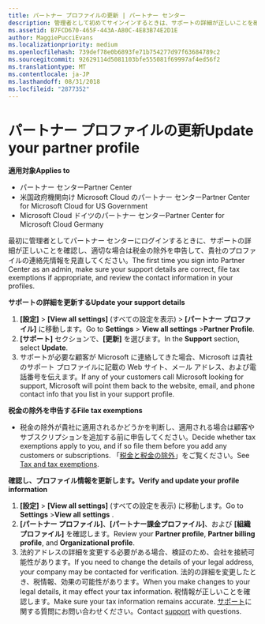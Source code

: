```yaml
---
title: パートナー プロファイルの更新 | パートナー センター
description: 管理者として初めてサインインするときは、サポートの詳細が正しいことを確認し、適宜、税金の除外を申告すると共に、貴社のプロファイルの連絡先情報を確認してください。
ms.assetid: B7FCD670-465F-443A-A80C-4E83B74E2D1E
author: MaggiePucciEvans
ms.localizationpriority: medium
ms.openlocfilehash: 739def78e0b6893fe71b754277d97f63684789c2
ms.sourcegitcommit: 92629114d5081103bfe555081f69997af4ed56f2
ms.translationtype: MT
ms.contentlocale: ja-JP
ms.lasthandoff: 08/31/2018
ms.locfileid: "2877352"
---
```

# <a name="update-your-partner-profile"></a><span data-ttu-id="30f6a-103">パートナー プロファイルの更新</span><span class="sxs-lookup"><span data-stu-id="30f6a-103">Update your partner profile</span></span>

**<span data-ttu-id="30f6a-104">適用対象</span><span class="sxs-lookup"><span data-stu-id="30f6a-104">Applies to</span></span>**

-  <span data-ttu-id="30f6a-105">パートナー センター</span><span class="sxs-lookup"><span data-stu-id="30f6a-105">Partner Center</span></span>
-  <span data-ttu-id="30f6a-106">米国政府機関向け Microsoft Cloud のパートナー センター</span><span class="sxs-lookup"><span data-stu-id="30f6a-106">Partner Center for Microsoft Cloud for US Government</span></span>
-  <span data-ttu-id="30f6a-107">Microsoft Cloud ドイツのパートナー センター</span><span class="sxs-lookup"><span data-stu-id="30f6a-107">Partner Center for Microsoft Cloud Germany</span></span>

<span data-ttu-id="30f6a-108">最初に管理者としてパートナー センターにログインするときに、サポートの詳細が正しいことを確認し、適切な場合は税金の除外を申告して、貴社のプロファイルの連絡先情報を見直してください。</span><span class="sxs-lookup"><span data-stu-id="30f6a-108">The first time you sign into Partner Center as an admin, make sure your support details are correct, file tax exemptions if appropriate, and review the contact information in your profiles.</span></span>

**<span data-ttu-id="30f6a-109">サポートの詳細を更新する</span><span class="sxs-lookup"><span data-stu-id="30f6a-109">Update your support details</span></span>**

1.  <span data-ttu-id="30f6a-110">**[設定]** &gt; **[View all settings]** (すべての設定を表示) &gt; **[パートナー プロファイル]** に移動します。</span><span class="sxs-lookup"><span data-stu-id="30f6a-110">Go to **Settings** &gt; **View all settings** &gt;**Partner Profile**.</span></span>
2.  <span data-ttu-id="30f6a-111">**[サポート]** セクションで、**[更新]** を選びます。</span><span class="sxs-lookup"><span data-stu-id="30f6a-111">In the **Support** section, select **Update**.</span></span>
3.  <span data-ttu-id="30f6a-112">サポートが必要な顧客が Microsoft に連絡してきた場合、Microsoft は貴社のサポート プロファイルに記載の Web サイト、メール アドレス、および電話番号を伝えます。</span><span class="sxs-lookup"><span data-stu-id="30f6a-112">If any of your customers call Microsoft looking for support, Microsoft will point them back to the website, email, and phone contact info that you list in your support profile.</span></span>

**<span data-ttu-id="30f6a-113">税金の除外を申告する</span><span class="sxs-lookup"><span data-stu-id="30f6a-113">File tax exemptions</span></span>**

-   <span data-ttu-id="30f6a-114">税金の除外が貴社に適用されるかどうかを判断し、適用される場合は顧客やサブスクリプションを追加する前に申告してください。</span><span class="sxs-lookup"><span data-stu-id="30f6a-114">Decide whether tax exemptions apply to you, and if so file them before you add any customers or subscriptions.</span></span> <span data-ttu-id="30f6a-115">「[税金と税金の除外](tax-and-tax-exemptions.md)」をご覧ください。</span><span class="sxs-lookup"><span data-stu-id="30f6a-115">See [Tax and tax exemptions](tax-and-tax-exemptions.md).</span></span>

**<span data-ttu-id="30f6a-116">確認し、プロファイル情報を更新します。</span><span class="sxs-lookup"><span data-stu-id="30f6a-116">Verify and update your profile information</span></span>**

1.  <span data-ttu-id="30f6a-117">**[設定]** &gt; **[View all settings]** (すべての設定を表示) に移動します。</span><span class="sxs-lookup"><span data-stu-id="30f6a-117">Go to **Settings** &gt;**View all settings** .</span></span> 
2.  <span data-ttu-id="30f6a-118">**[パートナー プロファイル]**、**[パートナー課金プロファイル]**、および **[組織プロファイル]** を確認します。</span><span class="sxs-lookup"><span data-stu-id="30f6a-118">Review your **Partner profile**, **Partner billing profile**, and **Organizational profile**.</span></span>
3.  <span data-ttu-id="30f6a-119">法的アドレスの詳細を変更する必要がある場合、検証のため、会社を接続可能性があります。</span><span class="sxs-lookup"><span data-stu-id="30f6a-119">If you need to change the details of your legal address, your company may be contacted for verification.</span></span> <span data-ttu-id="30f6a-120">法的の詳細を変更したとき、税情報、効果の可能性があります。</span><span class="sxs-lookup"><span data-stu-id="30f6a-120">When you make changes to your legal details, it may effect your tax information.</span></span> <span data-ttu-id="30f6a-121">税情報が正しいことを確認します。</span><span class="sxs-lookup"><span data-stu-id="30f6a-121">Make sure your tax information remains accurate.</span></span> <span data-ttu-id="30f6a-122">[サポート](https://partner.microsoft.com/support/contact-support)に関する質問にお問い合わせください。</span><span class="sxs-lookup"><span data-stu-id="30f6a-122">Contact [support](https://partner.microsoft.com/support/contact-support) with questions.</span></span>

 

 




